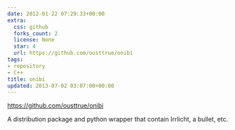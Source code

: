 ```yaml
---
date: 2012-01-22 07:29:33+00:00
extra:
  css: github
  forks_count: 2
  license: None
  star: 4
  url: https://github.com/ousttrue/onibi
tags:
- repository
- C++
title: onibi
updated: 2013-07-02 03:07:00+00:00
---
```


<https://github.com/ousttrue/onibi>

A distribution package and python wrapper that contain Irrlicht, a bullet, etc.
